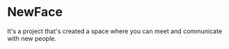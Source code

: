 # NewFace
It's a project that's created a space where you can meet and communicate with new people.
